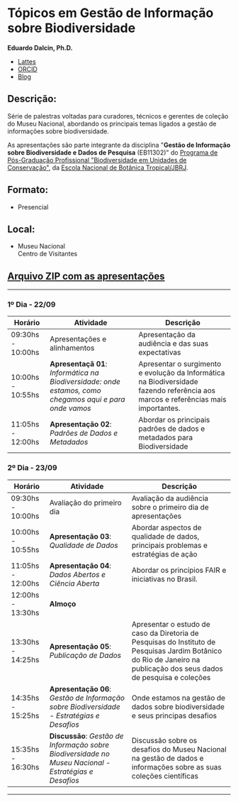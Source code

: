 # Tópicos em Gestão de Informação sobre Biodiversidade
**Eduardo Dalcin, Ph.D.**
* [Lattes](http://lattes.cnpq.br/8334174268306003)
* [ORCID](https://orcid.org/0000-0002-4661-0272)
* [Blog](https://eduardo.dalc.in/)

## Descrição:

Série de palestras voltadas para curadores, técnicos e gerentes de coleção do Museu Nacional, abordando os principais temas ligados a gestão de informações sobre biodiversidade. 

As apresentações são parte integrante da disciplina "__Gestão de Informação sobre Biodiversidade e Dados de Pesquisa__ (EB11302)" do [Programa de Pós-Graduação Profissional "Biodiversidade em Unidades de Conservação"](https://w2.solucaoatrio.net.br/somos/jbrj-mpenbt/index.php/pt/linhas-de-pesquisa), da [Escola Nacional de Botânica Tropical/JBRJ](https://www.gov.br/jbrj/pt-br/assuntos/educacao/escola-nacional-de-botanica-tropical).

## Formato: 

* Presencial

## Local:

* Museu Nacional<br>Centro de Visitantes

## [Arquivo ZIP com as apresentações](https://dalc.in/repositorio/apresentacoes/seminarioMuseuNacional2022.zip)

---

### __1º Dia - 22/09__

| Horário | Atividade | Descrição |
|---|---|---|
| 09:30hs - 10:00hs | Apresentações e alinhamentos  | Apresentação da audiência e das suas expectativas |
| 10:00hs - 10:55hs | __Apresentaçã 01__: _Informática na Biodiversidade: onde estamos, como chegamos aqui e para onde vamos_ | Apresentar o surgimento e evolução da Informática na Biodiversidade fazendo referência aos marcos e referências mais importantes. |
| 11:05hs - 12:00hs | __Apresentação 02__: _Padrões de Dados e Metadados_ | Abordar os principais padrões de dados e metadados para Biodiversidade |



### __2º Dia - 23/09__

| Horário | Atividade | Descrição |
|---|---|---|
| 09:30hs - 10:00hs | Avaliação do primeiro dia | Avaliação da audiência sobre o primeiro dia de apresentações | 
| 10:00hs - 10:55hs | __Apresentação 03__: _Qualidade de Dados_ | Abordar aspectos de qualidade de dados, principais problemas e estratégias de ação |
| 11:05hs - 12:00hs | __Apresentação 04__:  _Dados Abertos e Ciência Aberta_ | Abordar os princípios FAIR e iniciativas no Brasil. |
| 12:00hs - 13:30hs | __Almoço__
| 13:30hs - 14:25hs | __Apresentação 05__: _Publicação de Dados_ | Apresentar o estudo de caso da Diretoria de Pesquisas do Instituto de Pesquisas Jardim Botânico do Rio de Janeiro na publicação dos seus dados de pesquisa e coleções |
| 14:35hs - 15:25hs | __Apresentação 06__:  _Gestão de Informação sobre Biodiversidade - Estratégias e Desafios_ | Onde estamos na gestão de dados sobre biodiversidade e seus principas desafios |
| 15:35hs - 16:30hs | __Discussão__:  _Gestão de Informação sobre Biodiversidade no Museu Nacional - Estratégias e Desafios_ | Discussão sobre os desafios do Museu Nacional na gestão de dados e informações sobre as suas coleções científicas |

---
